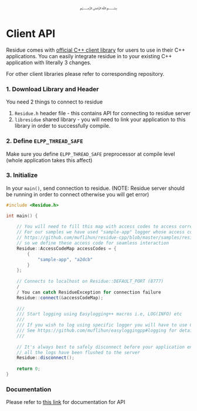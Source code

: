 <p align="center">
   ﷽
</p>

# Client API
Residue comes with [official C++ client library](https://github.com/muflihun/residue-cpp) for users to use in their C++ applications. You can easily integrate residue in to your existing C++ application with literally 3 changes.

For other client libraries please refer to corresponding repository.

### 1. Download Library and Header
You need 2 things to connect to residue

1. `Residue.h` header file - this contains API for connecting to residue server
2. `libresidue` shared library - you will need to link your application to this library in order to successfully compile.

### 2. Define `ELPP_THREAD_SAFE`
Make sure you define `ELPP_THREAD_SAFE` preprocessor at compile level (whole application takes this affect)

### 3. Initialize
In your `main()`, send connection to residue. (NOTE: Residue server should be running in order to connect otherwise you will get error)

```c++
#include <Residue.h>

int main() {
   
    // You will need to fill this map with access codes to access correct logger (depends on the server)
    // For our samples we have used "sample-app" logger whose access code are in config file
    // https://github.com/muflihun/residue-cpp/blob/master/samples/residue.conf.json
    // so we define these access code for seamless interaction
    Residue::AccessCodeMap accessCodes = {
        {
            "sample-app", "a2dcb"
        }
    };
    
    // Connects to localhost on Residue::DEFAULT_PORT (8777)
    /
    / You can catch ResidueException for connection failure
    Residue::connect(&accessCodeMap);
    
    ///
    /// Start logging using Easylogging++ macros i.e, LOG(INFO) etc
    ///
    /// If you wish to log using specific logger you will have to use CLOG(INFO, "<logger-id>")
    /// See https://github.com/muflihun/easyloggingpp#logging for details
    ///
    
    // It's always best to safely disconnect before your application ends, this ensures 
    // all the logs have been flushed to the server
    Residue::disconnect();
    
    return 0;
}
```

### Documentation
Please refer to [this link](https://muflihun.github.io/residue/docs/) for documentation for API



